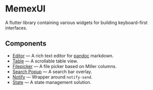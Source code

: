 MemexUI
=======

A flutter library containing various widgets for building keyboard-first interfaces.

Components
----------

- [Editor](./lib/editor/README.md) — A rich text editor for [pandoc](https://pandoc.org/) markdown.
- [Table](./lib/table/README.md) — A scrollable table view.
- [Filepicker](./lib/filepicker/README.md) — A file picker based on Miller columns.
- [Search Popup](./lib/search_popup/README.md) — A search bar overlay.
- [Notify](./lib/notify/README.md) — Wrapper around `notify-send`.
- [State](./lib/state/README.md) — A state management solution.
